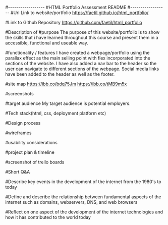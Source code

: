 #------------------
#HTML Portfolio Assessment README
#------------------
#Url Link to website/portfolio
https://faetil.github.io/html_portfolio/

#Link to Github Repository
https://github.com/faetil/html_portfolio

#Description of
#purpose
The purpose of this website/portfolio is to show the skills that i have learned throughout this course and present them in a accessible, functional and useable way.

#functionality / features
I have created a webpage/portfolio using the parallax effect as the main selling point with flex incorporated into the sections of the website. I have also added a nav bar to the header so the user can navigate to different sections of the webpage. Social media links have been added to the header as well as the footer.

#site map
https://ibb.co/bdq75Jm
https://ibb.co/tMB9m5x

#screenshots

#target audience
My target audience is potential employers. 

#Tech stack(html, css, deployment platform etc)

#Design process

#wireframes

#usability considerations

#project plan & timeline

#screenshot of trello boards

#Short Q&A 

#Describe key events in the development of the internet from the 1980's to today

#Define and describe the relationship between fundamental aspects of the internet such as domains, webservers, DNS, and web browsers

#Reflect on one aspect of the development of the internet technologies and how it has contributed to the world today